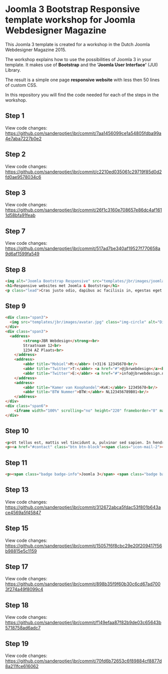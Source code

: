Joomla 3 Bootstrap Responsive template workshop for Joomla Webdesigner Magazine
================================
This Joomla 3 template is created for a workshop in the Dutch Joomla Webdesigner Magazine 2015.

The workshop explains how to use the possibilities of Joomla 3 in your template. It makes use of **Bootstrap** and the **'Joomla User Interface'** (JUI) Library. 

The result is a simple one page **responsive website** with less then 50 lines of custom CSS.

In this repository you will find the code needed for each of the steps in the workshop. 

Step 1
--------------
View code changes: https://github.com/sanderpotjer/jbr/commit/7aa1456099ce1a54805fdba99a4e7aba7227b0e2

Step 2
--------------
View code changes: https://github.com/sanderpotjer/jbr/commit/c2210ed035061c29719f85d0d2fd0ae9578034c6

Step 3
--------------
View code changes: https://github.com/sanderpotjer/jbr/commit/26f1c3160e708657e86dc4af1611d58bfa91feab

Step 7
--------------
View code changes: https://github.com/sanderpotjer/jbr/commit/517ad7be340af19527f770658a9d6af1599fa549

Step 8
--------------
```html
<img alt="Joomla Bootstrap Responsive" src="templates/jbr/images/joomla.jpg" />
<h1>Responsive websites met Joomla & Bootstrap</h1>
<p class="lead">Cras justo odio, dapibus ac facilisis in, egestas eget quam. Fusce dapibus, tellus ac cursus commodo, tortor mauris condimentum nibh, ut fermentum massa justo sit amet risus.</p>
```

Step 9
--------------
```html
<div class="span3">
  <img src="templates/jbr/images/avatar.jpg" class="img-circle" alt="Dit ben ik">
</div>
<div class="span3">
  <address>
		<strong>JBR Webdesign</strong><br>
		Straatnaam 12<br>
		1234 AZ Plaats<br>
	</address>
	<address>
		<abbr title="Mobiel">M:</abbr> (+31)6 12345678<br/>
		<abbr title="Twitter">T:</abbr> <a href="#">@jbrwebdesign</a><br/>
		<abbr title="Twitter">E:</abbr> <a href="#">info@jbrwebdesign.nl</a>
	</address>
	<address>
		<abbr title="Kamer van Koophandel">KvK:</abbr> 12345678<br/>
		<abbr title="BTW Nummer">BTW:</abbr> NL123456789B01<br/>
	</address>
</div>
<div class="span6">
	<iframe width="100%" scrolling="no" height="220" frameborder="0" marginwidth="0" marginheight="0" src="http://maps.google.nl/?ie=UTF8&amp;t=p&amp;ll=52.378953,4.906769&amp;spn=0.167661,0.547943&amp;z=10&amp;output=embed"></iframe>
</div>
```

Step 10
--------------
```html
<p>Ut tellus est, mattis vel tincidunt a, pulvinar sed sapien. In hendrerit cursus lectus, non consectetur quam facilisis eu. Quisque vulputate lectus nec felis blandit placerat. </p>
<p><a href="#contact" class="btn btn-block"><span class="icon-mail-2"></span> Neem contact op</a></p>
```

Step 11
--------------
```html
<p><span class="badge badge-info">Joomla 3</span> <span class="badge badge-warning">Bootstrap</span></p>
```

Step 13
--------------
View code changes: https://github.com/sanderpotjer/jbr/commit/312672abca5fdac53f801b643ace4569a5f45847

Step 15
--------------
View code changes: https://github.com/sanderpotjer/jbr/commit/15057f6f8cbc29e20f209417f56b98815e5c1159

Step 17
--------------
View code changes: https://github.com/sanderpotjer/jbr/commit/898b35f9f60b30c6cd67ad7003f274a49f8099c4

Step 18
--------------
View code changes: https://github.com/sanderpotjer/jbr/commit/f149efaa87f82b9de03c65643b5718758ad6adc7

Step 19
--------------
View code changes: https://github.com/sanderpotjer/jbr/commit/70fd6b72653c6f89884cf8877d8a211fce616062
